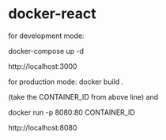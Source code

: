 # docker-react

for development mode:

docker-compose up -d

http://localhost:3000

for production mode:
docker build .

(take the CONTAINER_ID from above line) and 

docker run -p 8080:80 CONTAINER_ID

http://localhost:8080
